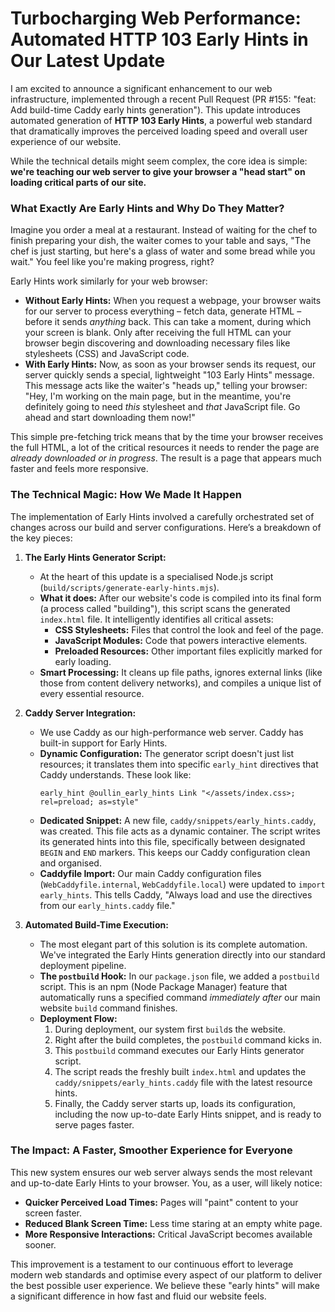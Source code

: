 # Turbocharging Web Performance: Automated HTTP 103 Early Hints in Our Latest Update

I am excited to announce a significant enhancement to our web infrastructure, implemented through a recent Pull Request (PR #155: "feat: Add build-time Caddy early hints generation"). 
This update introduces automated generation of **HTTP 103 Early Hints**, a powerful web standard that dramatically improves the perceived loading speed and overall user experience of our website.

While the technical details might seem complex, the core idea is simple: **we're teaching our web server to give your browser a "head start" on loading critical parts of our site.**

### What Exactly Are Early Hints and Why Do They Matter?

Imagine you order a meal at a restaurant. Instead of waiting for the chef to finish preparing your dish, the waiter comes to your table and says, "The chef is just starting, but here's a glass of water and some bread while you wait." You feel like you're making progress, right?

Early Hints work similarly for your web browser:

* **Without Early Hints:** When you request a webpage, your browser waits for our server to process everything – fetch data, generate HTML – before it sends *anything* back. This can take a moment, during which your screen is blank. Only after receiving the full HTML can your browser begin discovering and downloading necessary files like stylesheets (CSS) and JavaScript code.
* **With Early Hints:** Now, as soon as your browser sends its request, our server quickly sends a special, lightweight "103 Early Hints" message. This message acts like the waiter's "heads up," telling your browser: "Hey, I'm working on the main page, but in the meantime, you're definitely going to need *this* stylesheet and *that* JavaScript file. Go ahead and start downloading them now!"

This simple pre-fetching trick means that by the time your browser receives the full HTML, a lot of the critical resources it needs to render the page are *already downloaded or in progress*. The result is a page that appears much faster and feels more responsive.

### The Technical Magic: How We Made It Happen

The implementation of Early Hints involved a carefully orchestrated set of changes across our build and server configurations. Here’s a breakdown of the key pieces:

1.  **The Early Hints Generator Script:**
    * At the heart of this update is a specialised Node.js script (`build/scripts/generate-early-hints.mjs`).
    * **What it does:** After our website's code is compiled into its final form (a process called "building"), this script scans the generated `index.html` file. It intelligently identifies all critical assets:
        * **CSS Stylesheets:** Files that control the look and feel of the page.
        * **JavaScript Modules:** Code that powers interactive elements.
        * **Preloaded Resources:** Other important files explicitly marked for early loading.
    * **Smart Processing:** It cleans up file paths, ignores external links (like those from content delivery networks), and compiles a unique list of every essential resource.

2.  **Caddy Server Integration:**
    * We use Caddy as our high-performance web server. Caddy has built-in support for Early Hints.
    * **Dynamic Configuration:** The generator script doesn't just list resources; it translates them into specific `early_hint` directives that Caddy understands. These look like:
        ```caddy
        early_hint @oullin_early_hints Link "</assets/index.css>; rel=preload; as=style"
        ```
    * **Dedicated Snippet:** A new file, `caddy/snippets/early_hints.caddy`, was created. This file acts as a dynamic container. The script writes its generated hints into this file, specifically between designated `BEGIN` and `END` markers. This keeps our Caddy configuration clean and organised.
    * **Caddyfile Import:** Our main Caddy configuration files (`WebCaddyfile.internal`, `WebCaddyfile.local`) were updated to `import early_hints`. This tells Caddy, "Always load and use the directives from our `early_hints.caddy` file."

3.  **Automated Build-Time Execution:**
    * The most elegant part of this solution is its complete automation. We've integrated the Early Hints generation directly into our standard deployment pipeline.
    * **The `postbuild` Hook:** In our `package.json` file, we added a `postbuild` script. This is an npm (Node Package Manager) feature that automatically runs a specified command *immediately after* our main website `build` command finishes.
    * **Deployment Flow:**
        1.  During deployment, our system first `build`s the website.
        2.  Right after the build completes, the `postbuild` command kicks in.
        3.  This `postbuild` command executes our Early Hints generator script.
        4.  The script reads the freshly built `index.html` and updates the `caddy/snippets/early_hints.caddy` file with the latest resource hints.
        5.  Finally, the Caddy server starts up, loads its configuration, including the now up-to-date Early Hints snippet, and is ready to serve pages faster.

### The Impact: A Faster, Smoother Experience for Everyone

This new system ensures our web server always sends the most relevant and up-to-date Early Hints to your browser. You, as a user, will likely notice:

* **Quicker Perceived Load Times:** Pages will "paint" content to your screen faster.
* **Reduced Blank Screen Time:** Less time staring at an empty white page.
* **More Responsive Interactions:** Critical JavaScript becomes available sooner.

This improvement is a testament to our continuous effort to leverage modern web standards and optimise every aspect of our platform to deliver the best possible user experience. We believe these "early hints" will make a significant difference in how fast and fluid our website feels.
